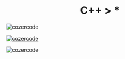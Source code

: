 <h1 align="center">C++ > *</h1>

<p align="left"> <img src="https://komarev.com/ghpvc/?username=cozercode&label=Profile%20views&color=0e75b6&style=flat" alt="cozercode" /> </p>

<p align="left"> <a href="https://github.com/ryo-ma/github-profile-trophy"><img src="https://github-profile-trophy.vercel.app/?username=cozercode" alt="cozercode" /></a> </p>

<p><img align="left" src="https://github-readme-stats.vercel.app/api/top-langs?username=cozercode&show_icons=true&locale=en&layout=compact&theme=github_dark_dimmed" alt="cozercode" /></p>
